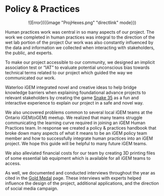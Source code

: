 # **Policy & Practices**

<center> ![Error]({{image "ProjHexes.png" "directlink" mode}}) </center>

Human practices work was central in so many aspects of our project. The work we completed in human practices was integral to the direction of the wet lab portion of the project Our work was also  constantly influenced by the data and information we collected when interacting with stakeholders, the public, and experts.

To make our project accessible to our community, we designed an implicit association test or “IAT” to evaluate potential unconscious bias towards technical terms related to our project which guided the way we communicated our work.

Waterloo iGEM integrated novel and creative ideas to help bridge knowledge barriers when explaining foundational advance projects to relevant stakeholders by creating the game [Snake 35](http://2017.igem.org/Team:Waterloo/Snake35) as a fun and interactive experience to explain our project in a safe and novel way.

We also uncovered problems common to several local iGEM teams at the Ontario iGEM(oGEM) meetup. We realized that many teams struggle communicating the learning curve required in joining an iGEM Human Practices team. In response we created a policy & practices handbook that broke down many aspects of what it means to be  an iGEM policy team member and how to successfully integrate human practices into an iGEM project. We hope this guide will be helpful to many future iGEM teams.

We also alleviated financial costs for our team by creating 3D printing files of some essential lab equipment which is available for all iGEM teams to access.


As well, we documented and conducted interviews throughout the year as cited in the [Gold Medal](http://2017.igem.org/Team:Waterloo/HP-Gold) page. These interviews with experts helped influence the design of the project, additional applications, and the direction of social media campaign.

